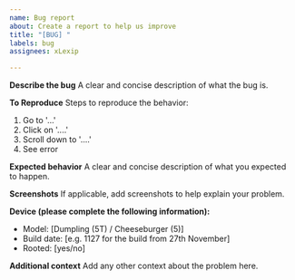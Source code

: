 ```yaml
---
name: Bug report
about: Create a report to help us improve
title: "[BUG] "
labels: bug
assignees: xLexip

---
```


**Describe the bug**
A clear and concise description of what the bug is.

**To Reproduce**
Steps to reproduce the behavior:
1. Go to '...'
2. Click on '....'
3. Scroll down to '....'
4. See error

**Expected behavior**
A clear and concise description of what you expected to happen.

**Screenshots**
If applicable, add screenshots to help explain your problem.

**Device (please complete the following information):**
 - Model: [Dumpling (5T) / Cheeseburger (5)]
 - Build date: [e.g. 1127 for the build from 27th November]
- Rooted: [yes/no]

**Additional context**
Add any other context about the problem here.
